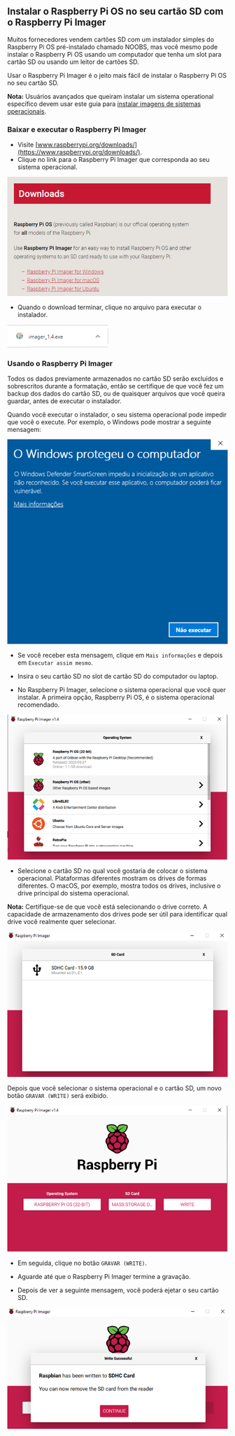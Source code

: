 ## Instalar o Raspberry Pi OS no seu cartão SD com o Raspberry Pi Imager

Muitos fornecedores vendem cartões SD com um instalador simples do Raspberry Pi OS pré-instalado chamado NOOBS, mas você mesmo pode instalar o Raspberry Pi OS usando um computador que tenha um slot para cartão SD ou usando um leitor de cartões SD.

Usar o Raspberry Pi Imager é o jeito mais fácil de instalar o Raspberry Pi OS no seu cartão SD.

**Nota:** Usuários avançados que queiram instalar um sistema operational específico devem usar este guia para [instalar imagens de sistemas operacionais](https://www.raspberrypi.org/documentation/installation/installing-images/README.md).

### Baixar e executar o Raspberry Pi Imager

+ Visite [www.raspberrypi.org/downloads/](https://www.raspberrypi.org/downloads/).
+ Clique no link para o Raspberry Pi Imager que corresponda ao seu sistema operacional.

![Página de download](images/newInstaller_downloadsPage.png)

+ Quando o download terminar, clique no arquivo para executar o instalador.

![Executar instalador](images/newInstaller_launchInstaller.png)

### Usando o Raspberry Pi Imager

Todos os dados previamente armazenados no cartão SD serão excluídos e sobrescritos durante a formatação, então se certifique de que você fez um backup dos dados do cartão SD, ou de quaisquer arquivos que você queira guardar, antes de executar o instalador.

Quando você executar o instalador, o seu sistema operacional pode impedir que você o execute. Por exemplo, o Windows pode mostrar a seguinte mensagem:

![Aviso do Windows](images/newInstaller_windowsWarning.png)

+ Se você receber esta mensagem, clique em `Mais informações` e depois em `Executar assim mesmo`.

+ Insira o seu cartão SD no slot de cartão SD do computador ou laptop.

+ No Raspberry Pi Imager, selecione o sistema operacional que você quer instalar. A primeira opção, Raspberry Pi OS, é o sistema operacional recomendado.

![Raspberry Pi Imager em janelas](images/newInstaller_selectOS.png)

+ Selecione o cartão SD no qual você gostaria de colocar o sistema operacional. Plataformas diferentes mostram os drives de formas diferentes. O macOS, por exemplo, mostra todos os drives, inclusive o drive principal do sistema operacional.

**Nota:** Certifique-se de que você está selecionando o drive correto. A capacidade de armazenamento dos drives pode ser útil para identificar qual drive você realmente quer selecionar.

![Raspberry Pi Imager em janelas](images/newInstaller_select-SDCard.png)

Depois que você selecionar o sistema operacional e o cartão SD, um novo botão `GRAVAR (WRITE)` será exibido.

![Raspberry Pi Imager em janelas](images/newInstaller_osAndCardSelected.png)

+ Em seguida, clique no botão `GRAVAR (WRITE)`.

+ Aguarde até que o Raspberry Pi Imager termine a gravação.

+ Depois de ver a seguinte mensagem, você poderá ejetar o seu cartão SD.

![Mensagem de gravação bem sucedida](images/newInstaller_writeSuccessful.png)
